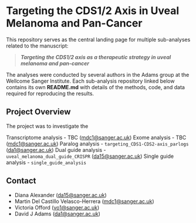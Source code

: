 # Targeting the CDS1/2 Axis in Uveal Melanoma and Pan-Cancer

This repository serves as the central landing page for multiple sub-analyses related to the manuscript:

> **_Targeting the CDS1/2 axis as a therapeutic strategy in uveal melanoma and pan-cancer_**

The analyses were conducted by several authors in the Adams group at the Wellcome Sanger Institute. Each  sub-analysis repository linked below contains its own **README.md** with details of the methods, code, and data required for reproducing the results.

## Project Overview

The project was to investigate the 

Transcriptome analysis - TBC (mdc1@sanger.ac.uk)
Exome analysis - TBC (mdc1@sanger.ac.uk)
Paralog analysis - `targeting_CDS1-CDS2-axis_parlogs` (da1@sanger.ac.uk)
Dual guide analysis - `uveal_melanoma_dual_guide_CRISPR` (da15@sanger.ac.uk)
Single guide analysis - `single_guide_analysis`

## Contact 

- Diana Alexander (<da15@sanger.ac.uk>)
- Martin Del Castillo Velasco-Herrera (<mdc1@sanger.ac.uk>)
- Victoria Offord (<vo1@sanger.ac.uk>) 
- David J Adams (<da1@sanger.ac.uk>)